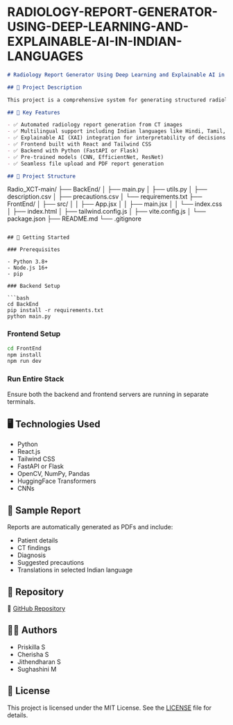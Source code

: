 ﻿# RADIOLOGY-REPORT-GENERATOR-USING-DEEP-LEARNING-AND-EXPLAINABLE-AI-IN-INDIAN-LANGUAGES

```markdown
# Radiology Report Generator Using Deep Learning and Explainable AI in Indian Languages

## 📌 Project Description

This project is a comprehensive system for generating structured radiology reports from medical imaging data, specifically CT scans, using Deep Learning models and Explainable AI techniques. The reports are produced in multiple Indian languages to enhance accessibility for diverse linguistic backgrounds. The solution includes a multilingual NLP backend, explainable image analysis, and a user-friendly web interface.

## 🧠 Key Features

- ✅ Automated radiology report generation from CT images  
- ✅ Multilingual support including Indian languages like Hindi, Tamil, etc.  
- ✅ Explainable AI (XAI) integration for interpretability of decisions  
- ✅ Frontend built with React and Tailwind CSS  
- ✅ Backend with Python (FastAPI or Flask)  
- ✅ Pre-trained models (CNN, EfficientNet, ResNet)  
- ✅ Seamless file upload and PDF report generation  

## 📁 Project Structure

```

Radio\_XCT-main/
├── BackEnd/
│   ├── main.py
│   ├── utils.py
│   ├── description.csv
│   ├── precautions.csv
│   └── requirements.txt
├── FrontEnd/
│   ├── src/
│   │   ├── App.jsx
│   │   ├── main.jsx
│   │   └── index.css
│   ├── index.html
│   ├── tailwind.config.js
│   ├── vite.config.js
│   └── package.json
├── README.md
└── .gitignore

````

## 🚀 Getting Started

### Prerequisites

- Python 3.8+
- Node.js 16+
- pip

### Backend Setup

```bash
cd BackEnd
pip install -r requirements.txt
python main.py
````

### Frontend Setup

```bash
cd FrontEnd
npm install
npm run dev
```

### Run Entire Stack

Ensure both the backend and frontend servers are running in separate terminals.

## 🖥️ Technologies Used

* Python
* React.js
* Tailwind CSS
* FastAPI or Flask
* OpenCV, NumPy, Pandas
* HuggingFace Transformers
* CNNs

## 📄 Sample Report

Reports are automatically generated as PDFs and include:

* Patient details
* CT findings
* Diagnosis
* Suggested precautions
* Translations in selected Indian language

## 📌 Repository

🔗 [GitHub Repository](https://github.com/Priskilla5/RADIOLOGY-REPORT-GENERATOR-USING-DEEP-LEARNING-AND-EXPLAINABLE-AI-IN-INDIAN-LANGUAGES)

## 🙋‍♀️ Authors

* Priskilla S
* Cherisha S
* Jithendharan S
* Sughashini M

## 📃 License

This project is licensed under the MIT License. See the [LICENSE](LICENSE) file for details.

````
